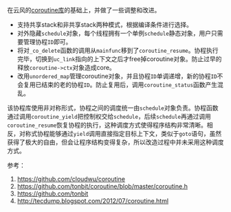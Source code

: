 在云风的[coroutine库](https://blog.codingnow.com/2012/07/c_coroutine.html)的基础上，并做了一些调整和改进。
* 支持共享stack和非共享stack两种模式，根据编译条件进行选择。
* 对外隐藏`schedule`对象，每个线程拥有一个单例`schedule`静态对象，用户只需要管理协程`ID`即可。
* 将对`_co_delete`函数的调用从`mainfunc`移到了`coroutine_resume`。协程执行完毕，切换到`uc_link`指向的上下文之后才free掉coroutine对象。防止过早的释放`coroutine->ctx`对象造成core。
* 改用`unordered_map`管理coroutine对象，并且协程`ID`单调递增，新的协程`ID`不会复用已结束的老的协程`ID`。防止复用后，调用`coroutine_status`函数产生混乱。

该协程库使用非对称形式，协程之间的调度统一由`schedule`对象负责。协程函数通过调用`coroutine_yield`把控制权交给`schedule`，后续`schedule`再通过调用`coroutine_resume`恢复协程的执行，这种调度方式使得程序结构非常清晰。相反，对称式协程能够通过`yield`调用直接指定目标上下文，类似于`goto`语句，虽然获得了极大的自由，但会让程序结构变得复杂，所以改造过程中并未采用这种调度方式。

参考：
1. https://github.com/cloudwu/coroutine
2. https://github.com/tonbit/coroutine/blob/master/coroutine.h
3. https://github.com/tonbit
4. http://tecdump.blogspot.com/2012/07/coroutine.html